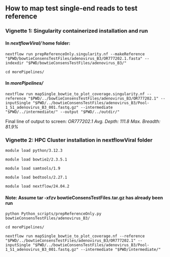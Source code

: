 ## How to map test single-end reads to test reference

### Vignette 1: Singularity containerized installation and run

#### In *nextflowViral/* home folder:

`nextflow run prepReferenceOnly.singularity.nf --makeReference "$PWD/bowtieConsensTestFiles/adenovirus_B3/OR777202.1.fasta" --indexdir "$PWD/bowtieConsensTestFiles/adenovirus_B3/"`

`cd morePipelines/`

#### In *morePipelines/*

`nextflow run mapSingle_bowtie_to_plot_coverage.singularity.nf --reference "$PWD/../bowtieConsensTestFiles/adenovirus_B3/OR777202.1" --inputSingle "$PWD/../bowtieConsensTestFiles/adenovirus_B3/Pool-1_S1_adenovirus_B3_001.fastq.gz" --intermediate "$PWD/../intermediate/" --output "$PWD/../outdir/"`

Final line of output to screen:
*OR777202.1      Avg. Depth: 111.8       Max. Breadth: 81.9%*


### Vignette 2: HPC Cluster installation in nextflowViral folder

`module load python/3.12.3`

`module load bowtie2/2.3.5.1`

`module load samtools/1.9`

`module load bedtools/2.27.1`

`module load nextflow/24.04.2`

#### Note: Assume tar -xfzv bowtieConsensTestFiles.tar.gz has already been run

`python Python_scripts/prepReferenceOnly.py bowtieConsensTestFiles/adenovirus_B3/`

`cd morePipelines/`

`nextflow run mapSingle_bowtie_to_plot_coverage.nf --reference "$PWD/../bowtieConsensTestFiles/adenovirus_B3/OR777202.1" --inputSingle "$PWD/../bowtieConsensTestFiles/adenovirus_B3/Pool-1_S1_adenovirus_B3_001.fastq.gz" --intermediate "$PWD/intermediate/"`



